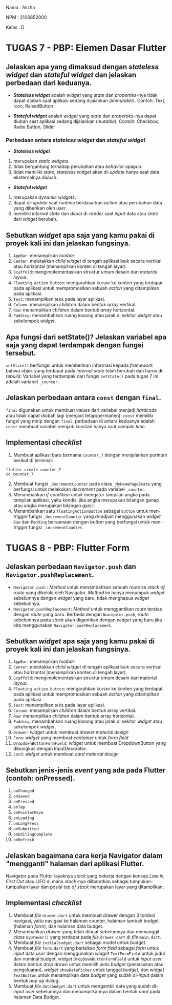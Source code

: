 Nama    : Alizha

NPM     : 2106652000

Kelas   : D 

# TUGAS 7 - PBP: Elemen Dasar Flutter

## Jelaskan apa yang dimaksud dengan _stateless widget_ dan _stateful widget_ dan jelaskan perbedaan dari keduanya.
* ___Stateless widget___ adalah _widget_ yang _state_ dan _properties_-nya tidak dapat diubah saat aplikasi sedang dijalankan (_immutable_). Contoh: Text, Icon, RaisedButton

* ___Stateful widget___ adalah _widget_ yang _state_ dan _properties_-nya dapat diubah saat aplikasi sedang dijalankan (_mutable_). Contoh: Checkbox, Radio Button, Slider

### Perbedaan antara _stateless widget_ dan _stateful widget_
* ___Stateless widget___
1. merupakan _static widgets_.
2. tidak bergantung terhadap perubahan atau _behavior_ apapun.
3. tidak memiliki _state_, _stateless widget_ akan di-_update_ hanya saat data eksternalnya diubah.

* ___Stateful widget___
1. merupakan _dynamic widgets_.
2. dapat di-_update_ saat _runtime_ berdasarkan _action_ atau perubahan data yang diberikan oleh _user_.
3. memiliki _internal state_ dan dapat di-_render_ saat _input_ data atau _state_ dari _widget_ berubah.

## Sebutkan _widget_ apa saja yang kamu pakai di proyek kali ini dan jelaskan fungsinya. 
1. `AppBar`: menampilkan _toolbar_
2. `Center`: meletakkan  _child widget_ di tengah aplikasi baik secara vertikal atau horizontal (menampilkan konten di tengah layar).
3. `Scaffold`: mengimplementasikan struktur umum desain dari _material layout_.
4. `Floating action button`: mengarahkan kursor ke konten yang terdapat pada aplikasi untuk mempromosikan sebuah _action_ yang ditampilkan pada aplikasi.
5. `Text`: menampilkan teks pada layar aplikasi.
6. `Column`: menampilkan _children_ dalam bentuk _array_ vertikal.
7. `Row`: menampilkan _children_ dalam bentuk _array_ horizontal.
8. `Padding`: menambahkan ruang kosong atau jarak di sekitar _widget_ atau sekelompok _widget_.

## Apa fungsi dari setState()? Jelaskan variabel apa saja yang dapat terdampak dengan fungsi tersebut.
`setState()` berfungsi untuk memberikan informasi kepada _framework_ bahwa objek yang terdapat pada _internal state_ telah berubah dan harus di-_rebuild_. Variabel yang terdampak dari fungsi `setState()` pada tugas 7 ini adalah variabel `_counter`.

## Jelaskan perbedaan antara `const` dengan `final`.
`final` digunakan untuk membuat _values_ dari variabel menjadi _hardcode_ atau tidak dapat diubah lagi (menjadi tetap/permanen). `const` memiliki fungsi yang mirip dengan `final`, perbedaan di antara keduanya adalah `const` membuat variabel menjadi konstan hanya saat _compile time_.

## Implementasi _checklist_
1. Membuat aplikasi baru bernama `counter_7` dengan menjalankan perintah berikut di terminal:
```
flutter create counter_7
cd counter_7
```
2. Membuat fungsi `_decrementCounter` pada class `_MyHomePageState` yang berfungsi untuk melakukan _decrement_ pada variabel `_counter`.
3. Menambahkan _if condition_ untuk mengatur tampilan angka pada tampilan aplikasi, yaitu kondisi jika angka merupakan bilangan genap atau angka merupakan bilangan ganjil.
4. Menambahkan satu `floatingActionButton` sebagai `button` untuk men-_trigger_ fungsi `_decrementCounter` yang di-adjust menggunakan _widget_ `Row` dan `Padding` bersamaan dengan _button_ yang berfungsi untuk men-_trigger_ fungsi `_incrementCounter`.

# TUGAS 8 - PBP: Flutter Form

##  Jelaskan perbedaan `Navigator.push` dan `Navigator.pushReplacement`.
* `Navigator.push` : _Method_ untuk menambahkan sebuah _route_ ke _stack of route_ yang dikelola oleh Navigator. _Method_ ini hanya menumpuk _widget_ sebelumnya dengan _widget_ yang baru, tidak menghapus _widget_ sebelumnya.
* `Navigator.pushReplacement`: _Method_ untuk menggantikan _route_ teratas dengan _route_ yang baru. Berbeda dengan `Navigator.push`, _route_ sebelumnya pada _stack_ akan digantikan dengan _widget_ yang baru jika kita menggunakan `Navigator.pushReplacement`.

## Sebutkan _widget_ apa saja yang kamu pakai di proyek kali ini dan jelaskan fungsinya.
1. `AppBar`: menampilkan _toolbar_
2. `Center`: meletakkan _child widget_ di tengah aplikasi baik secara vertikal atau horizontal (menampilkan konten di tengah layar).
3. `Scaffold`: mengimplementasikan struktur umum desain dari material _layout_.
4. `Floating action button`: mengarahkan kursor ke konten yang terdapat pada aplikasi untuk mempromosikan sebuah _action_ yang ditampilkan pada aplikasi.
5. `Text`: menampilkan teks pada layar aplikasi.
6. `Column`: menampilkan _children_ dalam bentuk array vertikal.
7. `Row`: menampilkan _children_ dalam bentuk array horizontal.
8. `Padding`: menambahkan ruang kosong atau jarak di sekitar _widget_ atau sekelompok _widget_.
9. `Drawer`: _widget_ untuk membuat _drawer material design_
10. `Form`: _widget_ yang membuat _container_ untuk _form field_
11. `DropdownButtonFormField`: _widget_ untuk membuat DropdownButton yang dibungkus dengan InputDecorator.
12. `Card`: _widget_ untuk membuat _card material design_

## Sebutkan jenis-jenis _event_ yang ada pada Flutter (contoh: onPressed).
1. `onChanged`
2. `onSaved`
3. `onPressed`
4. `onTap`
5. `onPointerMove`
6. `onLoading`
7. `onLongPress`
8. `onSubmitted`
9. `onEditingComplete`
10. `onRefresh`

## Jelaskan bagaimana cara kerja Navigator dalam "mengganti" halaman dari aplikasi Flutter.
Navigator pada Flutter layaknya _stack_
yang bekerja dengan konsep _Last in, First Out_ atau LIFO di mana _stack_-nya diibaratkan sebagai tumpukan-tumpulkan layar dan posisi _top of stack_ merupakan layar yang ditampilkan.

## Implementasi _checklist_
1. Membuat _file_ `drawer.dart` untuk membuat drawer dengan 3 tombol navigasi, yaitu navigasi ke halaman counter, halaman tambah budget (halaman _form_), dan halaman data budget.
2.  Menambahkan drawer yang telah  dibuat sebelumnya dan memanggil _class_ `myDrawer()` yang terdapat pada _file_ `drawer.dart` di _file_ `main.dart`. 
3. Membuat _file_ `initialbudget.dart` sebagai model untuk budget.
4. Membuat _file_ `form.dart` yang berisikan _form field_ sebagai _form_ untuk _input_ data _user_ dengan menggunakan _widget_ `TextFormField` untuk judul dan nominal budget, _widget_ `DropDownButtonFormField` untuk _input user_ dalam bentuk _drop drown_  untuk memilih jenis _budget_ (pemasukan atau pengeluaran), _widget_ `showDatePicker` untuk tanggal _budget_, dan _widget_ `TextButton` untuk menampilkan data _budget_ yang sudah di-_input_ dalam bentuk pop up dialog.
5. Membuat _file_ `databudget.dart` untuk mengambil data yang sudah di-_input_ _user_ sebelumnya dan menampilkannya dalam bentuk _card_ pada halaman Data Budget.
